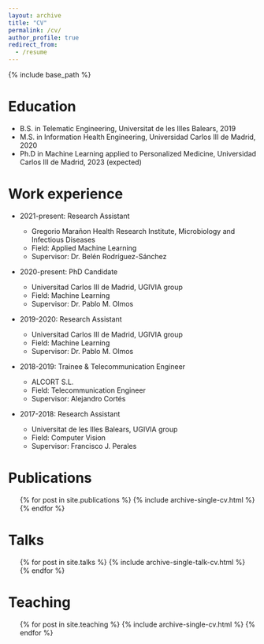 ```yaml
---
layout: archive
title: "CV"
permalink: /cv/
author_profile: true
redirect_from:
  - /resume
---
```


{% include base_path %}

Education
======
* B.S. in Telematic Engineering, Universitat de les Illes Balears, 2019
* M.S. in Information Health Engineering, Universidad Carlos III de Madrid, 2020
* Ph.D in Machine Learning applied to Personalized Medicine, Universidad Carlos III de Madrid, 2023 (expected)

Work experience
======
* 2021-present: Research Assistant
  * Gregorio Marañon Health Research Institute, Microbiology and Infectious Diseases
  * Field: Applied Machine Learning
  * Supervisor: Dr. Belén Rodríguez-Sánchez

* 2020-present: PhD Candidate
  * Universitad Carlos III de Madrid, UGIVIA group
  * Field: Machine Learning
  * Supervisor: Dr. Pablo M. Olmos

* 2019-2020: Research Assistant
  * Universitad Carlos III de Madrid, UGIVIA group
  * Field: Machine Learning
  * Supervisor: Dr. Pablo M. Olmos
  
* 2018-2019: Trainee & Telecommunication Engineer
  * ALCORT S.L.
  * Field: Telecommunication Engineer
  * Supervisor: Alejandro Cortés

* 2017-2018: Research Assistant
  * Universitat de les Illes Balears, UGIVIA group
  * Field: Computer Vision
  * Supervisor: Francisco J. Perales

Publications
======
  <ul>{% for post in site.publications %}
    {% include archive-single-cv.html %}
  {% endfor %}</ul>
  
Talks
======
  <ul>{% for post in site.talks %}
    {% include archive-single-talk-cv.html %}
  {% endfor %}</ul>
  
Teaching
======
  <ul>{% for post in site.teaching %}
    {% include archive-single-cv.html %}
  {% endfor %}</ul>
  

